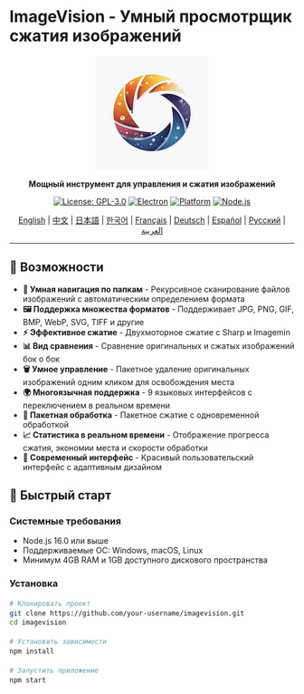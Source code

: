 # ImageVision - Умный просмотрщик сжатия изображений

<div align="center">

![ImageVision Logo](logo.png)

**Мощный инструмент для управления и сжатия изображений**

[![License: GPL-3.0](https://img.shields.io/badge/License-GPL--3.0-blue.svg)](https://opensource.org/licenses/GPL-3.0)
[![Electron](https://img.shields.io/badge/Electron-v27.0.0-blue.svg)](https://www.electronjs.org/)
[![Platform](https://img.shields.io/badge/Platform-Windows%20%7C%20macOS%20%7C%20Linux-lightgrey.svg)](https://github.com/electron/electron)
[![Node.js](https://img.shields.io/badge/Node.js-v16.0+-green.svg)](https://nodejs.org/)

[English](README.md) | [中文](README.zh-CN.md) | [日本語](README.ja.md) | [한국어](README.ko.md) | [Français](README.fr.md) | [Deutsch](README.de.md) | [Español](README.es.md) | [Русский](README.ru.md) | [العربية](README.ar.md)

</div>

---

## 🌟 Возможности

- **📁 Умная навигация по папкам** - Рекурсивное сканирование файлов изображений с автоматическим определением формата
- **🖼️ Поддержка множества форматов** - Поддерживает JPG, PNG, GIF, BMP, WebP, SVG, TIFF и другие
- **⚡ Эффективное сжатие** - Двухмоторное сжатие с Sharp и Imagemin
- **📊 Вид сравнения** - Сравнение оригинальных и сжатых изображений бок о бок
- **🗑️ Умное управление** - Пакетное удаление оригинальных изображений одним кликом для освобождения места
- **🌍 Многоязычная поддержка** - 9 языковых интерфейсов с переключением в реальном времени
- **💾 Пакетная обработка** - Пакетное сжатие с одновременной обработкой
- **📈 Статистика в реальном времени** - Отображение прогресса сжатия, экономии места и скорости обработки
- **🎨 Современный интерфейс** - Красивый пользовательский интерфейс с адаптивным дизайном

## 🚀 Быстрый старт

### Системные требования

- Node.js 16.0 или выше
- Поддерживаемые ОС: Windows, macOS, Linux
- Минимум 4GB RAM и 1GB доступного дискового пространства

### Установка

```bash
# Клонировать проект
git clone https://github.com/your-username/imagevision.git
cd imagevision

# Установить зависимости
npm install

# Запустить приложение
npm start
```
